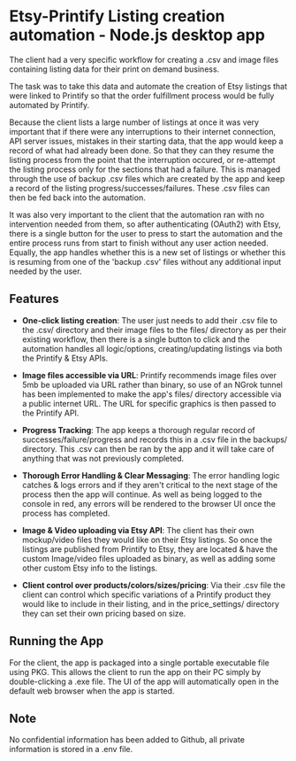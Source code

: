 # Etsy-Printify Listing creation automation - Node.js desktop app

The client had a very specific workflow for creating a .csv and image files containing listing data for their print on demand business.

The task was to take this data and automate the creation of Etsy listings that were linked to Printify so that the order fulfillment process would be fully automated by Printify.

Because the client lists a large number of listings at once it was very important that if there were any interruptions to their internet connection, API server issues, mistakes in their starting data, that the app would keep a record of what had already been done. So that they can they resume the listing process from the point that the interruption occured, or re-attempt the listing process only for the sections that had a failure. This is managed through the use of backup .csv files which are created by the app and keep a record of the listing progress/successes/failures. These .csv files can then be fed back into the automation.

It was also very important to the client that the automation ran with no intervention needed from them, so after authenticating (OAuth2) with Etsy, there is a single button for the user to press to start the automation and the entire process runs from start to finish without any user action needed. Equally, the app handles whether this is a new set of listings or whether this is resuming from one of the 'backup .csv' files without any additional input needed by the user.

## Features

- **One-click listing creation**: The user just needs to add their .csv file to the .csv/ directory and their image files to the files/ directory as per their existing workflow, then there is a single button to click and the automation handles all logic/options, creating/updating listings via both the Printify & Etsy APIs.

- **Image files accessible via URL**: Printify recommends image files over 5mb be uploaded via URL rather than binary, so use of an NGrok tunnel has been implemented to make the app's files/ directory accessible via a public internet URL. The URL for specific graphics is then passed to the Printify API.

- **Progress Tracking**: The app keeps a thorough regular record of successes/failure/progress and records this in a .csv file in the backups/ directory. This .csv can then be ran by the app and it will take care of anything that was not previously completed.

- **Thorough Error Handling & Clear Messaging**: The error handling logic catches & logs errors and if they aren't critical to the next stage of the process then the app will continue. As well as being logged to the console in red, any errors will be rendered to the browser UI once the process has completed.

- **Image & Video uploading via Etsy API**: The client has their own mockup/video files they would like on their Etsy listings. So once the listings are published from Printify to Etsy, they are located & have the custom Image/video files uploaded as binary, as well as adding some other custom Etsy info to the listings.

- **Client control over products/colors/sizes/pricing**: Via their .csv file the client can control which specific variations of a Printify product they would like to include in their listing, and in the price_settings/ directory they can set their own pricing based on size.

## Running the App

For the client, the app is packaged into a single portable executable file using PKG. This allows the client to run the app on their PC simply by double-clicking a .exe file. The UI of the app will automatically open in the default web browser when the app is started.

## Note

No confidential information has been added to Github, all private information is stored in a .env file.
